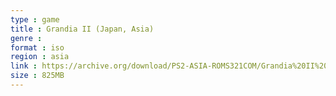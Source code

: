 ```yaml
---
type : game
title : Grandia II (Japan, Asia)
genre : 
format : iso
region : asia
link : https://archive.org/download/PS2-ASIA-ROMS321COM/Grandia%20II%20%28Japan%2C%20Asia%29.7z
size : 825MB
---
```

